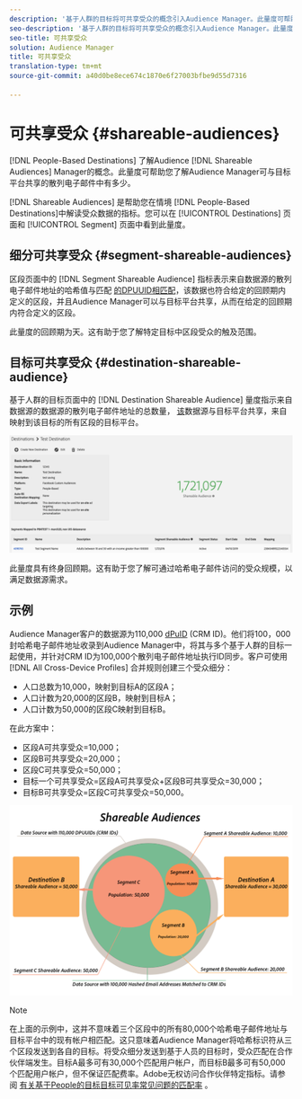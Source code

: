 ```yaml
---
description: '基于人群的目标将可共享受众的概念引入Audience Manager。此量度可帮助您了解Audience Manager可与目标平台共享的散列电子邮件中有多少。 '
seo-description: '基于人群的目标将可共享受众的概念引入Audience Manager。此量度可帮助您了解Audience Manager可与目标平台共享的散列电子邮件中有多少。 '
seo-title: 可共享受众
solution: Audience Manager
title: 可共享受众
translation-type: tm+mt
source-git-commit: a40d0be8ece674c1870e6f27003bfbe9d55d7316

---
```



# 可共享受众 {#shareable-audiences}

[!DNL People-Based Destinations] 了解Audience [!DNL Shareable Audiences] Manager的概念。此量度可帮助您了解Audience Manager可与目标平台共享的散列电子邮件中有多少。

[!DNL Shareable Audiences] 是帮助您在情境 [!DNL People-Based Destinations]中解读受众数据的指标。您可以在 [!UICONTROL Destinations] 页面和 [!UICONTROL Segment] 页面中看到此量度。

## 细分可共享受众 {#segment-shareable-audiences}

区段页面中的 [!DNL Segment Shareable Audience] 指标表示来自数据源的散列电子邮件地址的哈希值与匹配 [的DPUUID相匹配](../../reference/ids-in-aam.md)，该数据也符合给定的回顾期内定义的区段，并且Audience Manager可以与目标平台共享，从而在给定的回顾期内符合定义的区段。

此量度的回顾期为天。这有助于您了解特定目标中区段受众的触及范围。

## 目标可共享受众 {#destination-shareable-audience}

基于人群的目标页面中的 [!DNL Destination Shareable Audience] 量度指示来自数据源的数据源的散列电子邮件地址的总数量， [该](../../reference/ids-in-aam.md)数据源与目标平台共享，来自映射到该目标的所有区段的目标平台。

![可共享受众](assets/dest-shareable-audiences.png)

此量度具有终身回顾期。这有助于您了解可通过哈希电子邮件访问的受众规模，以满足数据源需求。

## 示例

Audience Manager客户的数据源为110,000 [dPuID](../../reference/ids-in-aam.md) (CRM ID)。他们将100，000封哈希电子邮件地址收录到Audience Manager中，将其与多个基于人群的目标一起使用，并针对CRM ID为100,000个散列电子邮件地址执行ID同步。客户可使用 [!DNL All Cross-Device Profiles] 合并规则创建三个受众细分：

* 人口总数为10,000，映射到目标A的区段A；
* 人口计数为20,000的区段B，映射到目标A；
* 人口计数为50,000的区段C映射到目标B。

在此方案中：

* 区段A可共享受众=10,000；
* 区段B可共享受众=20,000；
* 区段C可共享受众=50,000；
* 目标一个可共享受众=区段A可共享受众+区段B可共享受众=30,000；
* 目标B可共享受众=区段C可共享受众=50,000。

![sharable-audiences-app](assets/shareable-audiences.png)

> [!NOTE]
>
> 在上面的示例中，这并不意味着三个区段中的所有80,000个哈希电子邮件地址与目标平台中的现有帐户相匹配。这只意味着Audience Manager将哈希标识符从三个区段发送到各自的目标。将受众细分发送到基于人员的目标时，受众匹配在合作伙伴端发生。目标A最多可有30,000个匹配用户帐户，而目标B最多可有50,000个匹配用户帐户，但不保证匹配费率。Adobe无权访问合作伙伴特定指标。请参阅 [有关基于People的目标目标可见率常见问题的匹配率](../../faq/faq-people-based-destinations.md#match-rates) 。
